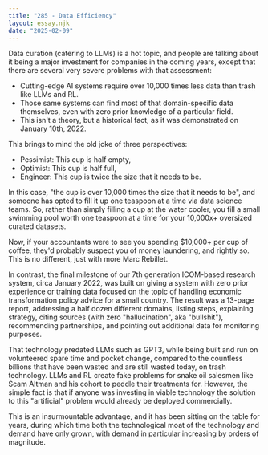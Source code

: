 ```yaml
---
title: "285 - Data Efficiency"
layout: essay.njk
date: "2025-02-09"
---
```


Data curation (catering to LLMs) is a hot topic, and people are talking about it being a major investment for companies in the coming years, except that there are several very severe problems with that assessment:

- Cutting-edge AI systems require over 10,000 times less data than trash like LLMs and RL.
- Those same systems can find most of that domain-specific data themselves, even with zero prior knowledge of a particular field.
- This isn't a theory, but a historical fact, as it was demonstrated on January 10th, 2022.

This brings to mind the old joke of three perspectives:

- Pessimist: This cup is half empty,
- Optimist: This cup is half full,
- Engineer: This cup is twice the size that it needs to be.

In this case, "the cup is over 10,000 times the size that it needs to be", and someone has opted to fill it up one teaspoon at a time via data science teams. So, rather than simply filling a cup at the water cooler, you fill a small swimming pool worth one teaspoon at a time for your 10,000x+ oversized curated datasets.

Now, if your accountants were to see you spending $10,000+ per cup of coffee, they'd probably suspect you of money laundering, and rightly so. This is no different, just with more Marc Rebillet.

In contrast, the final milestone of our 7th generation ICOM-based research system, circa January 2022, was built on giving a system with zero prior experience or training data focused on the topic of handling economic transformation policy advice for a small country. The result was a 13-page report, addressing a half dozen different domains, listing steps, explaining strategy, citing sources (with zero "hallucination", aka "bullshit"), recommending partnerships, and pointing out additional data for monitoring purposes.

That technology predated LLMs such as GPT3, while being built and run on volunteered spare time and pocket change, compared to the countless billions that have been wasted and are still wasted today, on trash technology. LLMs and RL create fake problems for snake oil salesmen like Scam Altman and his cohort to peddle their treatments for. However, the simple fact is that if anyone was investing in viable technology the solution to this "artificial" problem would already be deployed commercially.

This is an insurmountable advantage, and it has been sitting on the table for years, during which time both the technological moat of the technology and demand have only grown, with demand in particular increasing by orders of magnitude.

